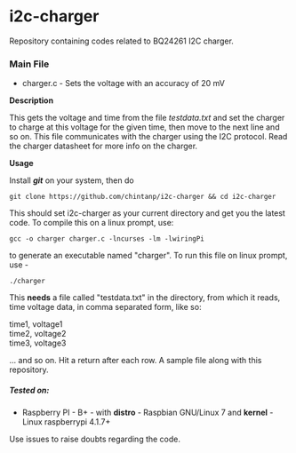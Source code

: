 # i2c-charger
Repository containing codes related to BQ24261 I2C charger.


### Main File

  * charger.c - Sets the voltage with an accuracy of 20 mV   

**Description**  

This gets the voltage and time from the file *testdata.txt* and set the charger to charge at this voltage for the given time, then move to the next line and so on. This file communicates with the charger using the I2C protocol. Read the charger datasheet for more info on the charger. 

**Usage**  

Install ***git*** on your system, then do 
````
git clone https://github.com/chintanp/i2c-charger && cd i2c-charger
````
This should set i2c-charger as your current directory and get you the latest code. To compile this on a linux prompt, use:  
````  
gcc -o charger charger.c -lncurses -lm -lwiringPi  
````

to generate an executable named "charger". To run this file on linux prompt, use -  
````
./charger 
````

 This **needs** a file called "testdata.txt" in the directory, from which it reads, time voltage data, in comma separated form, like so: 

time1, voltage1   
time2, voltage2   
time3, voltage3  

... and so on. Hit a return after each row. A sample file along with this repository. 

##### Tested on: 

* Raspberry PI - B+ - with **distro** - Raspbian GNU/Linux 7 and **kernel** - Linux raspberrypi 4.1.7+

Use issues to raise doubts regarding the code. 
